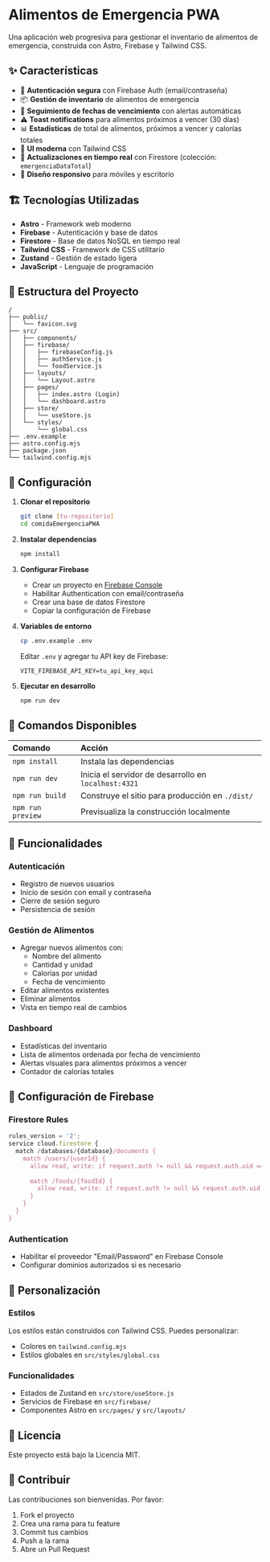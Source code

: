 # Alimentos de Emergencia PWA

Una aplicación web progresiva para gestionar el inventario de alimentos de emergencia, construida con Astro, Firebase y Tailwind CSS.

## ✨ Características

- 🔐 **Autenticación segura** con Firebase Auth (email/contraseña)
- 📦 **Gestión de inventario** de alimentos de emergencia
- 📅 **Seguimiento de fechas de vencimiento** con alertas automáticas
- ⚠️ **Toast notifications** para alimentos próximos a vencer (30 días)
- 📊 **Estadísticas** de total de alimentos, próximos a vencer y calorías totales
- 🎨 **UI moderna** con Tailwind CSS
- 🔄 **Actualizaciones en tiempo real** con Firestore (colección: `emergenciaDataTotal`)
- 📱 **Diseño responsivo** para móviles y escritorio

## 🏗️ Tecnologías Utilizadas

- **Astro** - Framework web moderno
- **Firebase** - Autenticación y base de datos
- **Firestore** - Base de datos NoSQL en tiempo real
- **Tailwind CSS** - Framework de CSS utilitario
- **Zustand** - Gestión de estado ligera
- **JavaScript** - Lenguaje de programación

## 📁 Estructura del Proyecto

```text
/
├── public/
│   └── favicon.svg
├── src/
│   ├── components/
│   ├── firebase/
│   │   ├── firebaseConfig.js
│   │   ├── authService.js
│   │   └── foodService.js
│   ├── layouts/
│   │   └── Layout.astro
│   ├── pages/
│   │   ├── index.astro (Login)
│   │   └── dashboard.astro
│   ├── store/
│   │   └── useStore.js
│   └── styles/
│       └── global.css
├── .env.example
├── astro.config.mjs
├── package.json
└── tailwind.config.mjs
```

## 🚀 Configuración

1. **Clonar el repositorio**
   ```bash
   git clone [tu-repositorio]
   cd comidaEmergenciaPWA
   ```

2. **Instalar dependencias**
   ```bash
   npm install
   ```

3. **Configurar Firebase**
   - Crear un proyecto en [Firebase Console](https://console.firebase.google.com)
   - Habilitar Authentication con email/contraseña
   - Crear una base de datos Firestore
   - Copiar la configuración de Firebase

4. **Variables de entorno**
   ```bash
   cp .env.example .env
   ```
   
   Editar `.env` y agregar tu API key de Firebase:
   ```
   VITE_FIREBASE_API_KEY=tu_api_key_aqui
   ```

5. **Ejecutar en desarrollo**
   ```bash
   npm run dev
   ```

## 🧞 Comandos Disponibles

| Comando                   | Acción                                           |
| :------------------------ | :----------------------------------------------- |
| `npm install`             | Instala las dependencias                         |
| `npm run dev`             | Inicia el servidor de desarrollo en `localhost:4321` |
| `npm run build`           | Construye el sitio para producción en `./dist/` |
| `npm run preview`         | Previsualiza la construcción localmente         |

## 📱 Funcionalidades

### Autenticación
- Registro de nuevos usuarios
- Inicio de sesión con email y contraseña
- Cierre de sesión seguro
- Persistencia de sesión

### Gestión de Alimentos
- Agregar nuevos alimentos con:
  - Nombre del alimento
  - Cantidad y unidad
  - Calorías por unidad
  - Fecha de vencimiento
- Editar alimentos existentes
- Eliminar alimentos
- Vista en tiempo real de cambios

### Dashboard
- Estadísticas del inventario
- Lista de alimentos ordenada por fecha de vencimiento
- Alertas visuales para alimentos próximos a vencer
- Contador de calorías totales

## 🔧 Configuración de Firebase

### Firestore Rules
```javascript
rules_version = '2';
service cloud.firestore {
  match /databases/{database}/documents {
    match /users/{userId} {
      allow read, write: if request.auth != null && request.auth.uid == userId;
      
      match /foods/{foodId} {
        allow read, write: if request.auth != null && request.auth.uid == userId;
      }
    }
  }
}
```

### Authentication
- Habilitar el proveedor "Email/Password" en Firebase Console
- Configurar dominios autorizados si es necesario

## 🎨 Personalización

### Estilos
Los estilos están construidos con Tailwind CSS. Puedes personalizar:
- Colores en `tailwind.config.mjs`
- Estilos globales en `src/styles/global.css`

### Funcionalidades
- Estados de Zustand en `src/store/useStore.js`
- Servicios de Firebase en `src/firebase/`
- Componentes Astro en `src/pages/` y `src/layouts/`

## 📄 Licencia

Este proyecto está bajo la Licencia MIT.

## 🤝 Contribuir

Las contribuciones son bienvenidas. Por favor:
1. Fork el proyecto
2. Crea una rama para tu feature
3. Commit tus cambios
4. Push a la rama
5. Abre un Pull Request
